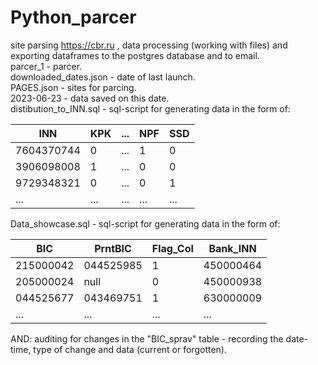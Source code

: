 # Python_parcer
site parsing https://cbr.ru , data processing (working with files) and exporting dataframes to the postgres database and to email.  
parcer_1 - parcer.  
downloaded_dates.json - date of last launch.  
PAGES.json - sites for parcing.  
2023-06-23 - data saved on this date.  
distibution_to_INN.sql - sql-script for generating data in the form of:  

| INN | KPK | ... | NPF | SSD |  
| --- | --- | --- | --- | --- |
| 7604370744 | 0 | ... | 1 | 0 |
| 3906098008 | 1 | ... | 0 | 0 |  
| 9729348321 | 0 | ... | 0 | 1 |
| ... | ... | ... | ... | ... |  

  
Data_showcase.sql - sql-script for generating data in the form of:  

| BIC | PrntBIC | Flag_Col | Bank_INN |
| --- | --- | --- | --- |
| 215000042 | 044525985 | 1 | 450000464 |
| 205000024 | null | 0 | 450000938 |
| 044525677 | 043469751 | 1 | 630000009 | 
| ... | ... | ... | ... |  
  
AND: auditing for changes in the "BIC_sprav" table - recording the date-time, type of change and data (current or forgotten).
